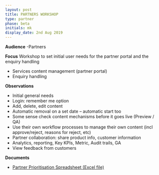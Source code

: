 ```yaml
---
layout: post
title: PARTNERS WORKSHOP
type: partner
phase: beta
initials: mk
display_date: 2nd Aug 2019
---
```

**Audience**
-Partners

**Focus**
Workshop to set initial user needs for the partner portal and the enquiry handling
- Services content management (partner portal)
- Enquiry handling

**Observations**
- Initial general needs
- Login: remember me option
- Add, delete, edit content
- Automatic removal on a set date – automatic start too
- Some sense check content mechanisms before it goes live (Preview / QA)
- Use their own workflow processes to manage their own content (incl approve/reject, reasons for reject, etc)
- Partner collaboration: share product info, customer information
- Analytics, reporting, Key KPIs, Metric, Audit trails, GA
- View feedback from customers

**Documents**
- [Partner Prioritisation Spreadsheet (Excel file)](../files/SEP-Partner-Prioritisation-020819-V1.xlsx)
